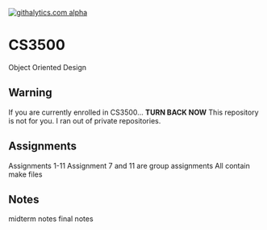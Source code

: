 [![githalytics.com alpha](https://cruel-carlota.pagodabox.com/2c07ed6f3ddf03292d6aa75179a3fca2 "githalytics.com")](http://githalytics.com/k-langer/CS3500)

CS3500
==============

Object Oriented Design 

Warning
--------------

If you are currently enrolled in CS3500... 
**TURN BACK NOW**
This repository is not for you.
I ran out of private repositories.

Assignments
--------------

Assignments 1-11
Assignment 7 and 11 are group assignments
All contain make files
  

Notes
--------------

midterm notes
final notes
  
